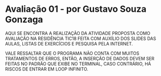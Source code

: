 # Avaliação 01 - por Gustavo Souza Gonzaga

AQUI SE ENCONTRA A REALIZAÇÃO DA ATIVIDADE PROPOSTA COMO AVALIAÇÃO NA RESIDÊNCIA TIC18
FEITA COM AUXÍLIO DOS SLIDES DAS AULAS, LISTAS DE EXERCÍCIOS E PESQUISA PELA INTERNET.

VALE RESSALTAR QUE O PROGRAMA NÃO CONTA COM MUITOS TRATAMENTOS DE ERROS, ENTÃO, A INSERÇÃO DE DADOS
DEVEM SER FEITAS NO PADRÃO QUE EXIBE NO TERMINAL, CASO CONTRÁRIO, HÁ RISCOS DE ENTRAR EM LOOP INFINITO.